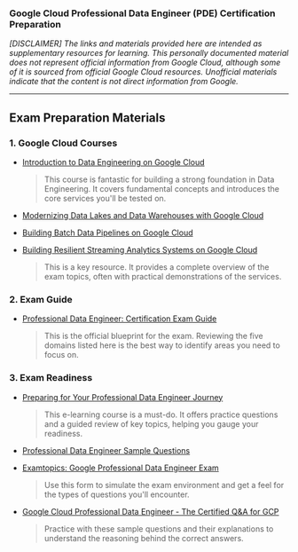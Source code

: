 ### Google Cloud Professional Data Engineer (PDE) Certification Preparation

_[DISCLAIMER] The links and materials provided here are intended as supplementary resources for learning. This personally documented material does not represent official information from Google Cloud, although some of it is sourced from official Google Cloud resources. Unofficial materials indicate that the content is not direct information from Google._

---
## Exam Preparation Materials
### 1. Google Cloud Courses
- [Introduction to Data Engineering on Google Cloud](https://www.cloudskillsboost.google/paths/16/course_templates/1157)
  > This course is fantastic for building a strong foundation in Data Engineering. It covers fundamental concepts and introduces the core services you'll be tested on.

- [Modernizing Data Lakes and Data Warehouses with Google Cloud](https://www.cloudskillsboost.google/paths/16/course_templates/54)
- [Building Batch Data Pipelines on Google Cloud](https://www.cloudskillsboost.google/paths/16/course_templates/53)
- [Building Resilient Streaming Analytics Systems on Google Cloud](https://www.cloudskillsboost.google/paths/16/course_templates/52)
  > This is a key resource. It provides a complete overview of the exam topics, often with practical demonstrations of the services.

### 2. Exam Guide
- [Professional Data Engineer: Certification Exam Guide](https://services.google.com/fh/files/misc/professional_data_engineer_exam_guide_english.pdf)
  > This is the official blueprint for the exam. Reviewing the five domains listed here is the best way to identify areas you need to focus on.

### 3. Exam Readiness
- [Preparing for Your Professional Data Engineer Journey](https://www.cloudskillsboost.google/paths/16/course_templates/72)
  > This e-learning course is a must-do. It offers practice questions and a guided review of key topics, helping you gauge your readiness.

- [Professional Data Engineer Sample Questions](https://docs.google.com/forms/d/e/1FAIpQLSfkWEzBCP0wQ09ZuFm7G2_4qtkYbfmk_0getojdnPdCYmq37Q/viewform?pli=1)
- [Examtopics: Google Professional Data Engineer Exam](https://www.examtopics.com/exams/google/professional-data-engineer/)
  > Use this form to simulate the exam environment and get a feel for the types of questions you'll encounter.

- [Google Cloud Professional Data Engineer - The Certified Q&A for GCP](https://www.youtube.com/watch?v=7UOX2R-xf8I&list=PLQMsfKRZZviSLraRoqXulcMKFvIXQkHdA&ab_channel=AwesomeGCP)
  > Practice with these sample questions and their explanations to understand the reasoning behind the correct answers.
